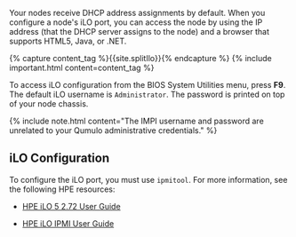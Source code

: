Your nodes receive DHCP address assignments by default. When you configure a node's iLO port, you can access the node by using the IP address (that the DHCP server assigns to the node) and a browser that supports HTML5, Java, or .NET.

{% capture content_tag %}{{site.splitIlo}}{% endcapture %}
{% include important.html content=content_tag %}

To access iLO configuration from the BIOS System Utilities menu, press **F9**. The default iLO username is `Administrator`. The password is printed on top of your node chassis.

{% include note.html content="The IMPI username and password are unrelated to your Qumulo administrative credentials." %}

## iLO Configuration
To configure the iLO port, you must use `ipmitool`. For more information, see the following HPE resources:

* [HPE iLO 5 2.72 User Guide](https://support.hpe.com/hpesc/public/docDisplay?docId=a00105236en_us)

* [HPE iLO IPMI User Guide](https://support.hpe.com/hpesc/public/docDisplay?docId=a00018321en_us&docLocale=en_US&page=GUID-D7147C7F-2016-0901-06CE-0000000004E4.html)

